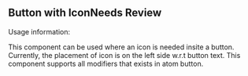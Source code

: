<h2>Button with Icon<span class="status review">Needs Review</span></h2>

Usage information:

This component can be used where an icon is needed insite a button. Currently, the placement of icon is on the left side w.r.t button text. This component supports all modifiers that exists in atom button.